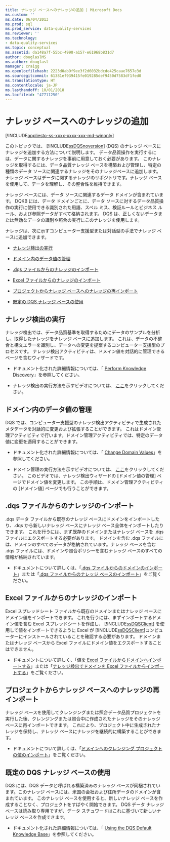 ```yaml
---
title: ナレッジ ベースへのナレッジの追加 | Microsoft Docs
ms.custom: ''
ms.date: 06/04/2013
ms.prod: sql
ms.prod_service: data-quality-services
ms.reviewer: ''
ms.technology:
- data-quality-services
ms.topic: conceptual
ms.assetid: da148a7f-55bc-4990-a157-e61968b831d7
author: douglaslMS
ms.author: douglasl
manager: craigg
ms.openlocfilehash: 2223d0ab9f9ee3f2d6032bdcde425caae7657e3d
ms.sourcegitcommit: 61381ef939415fe019285def9450d7583df1fed0
ms.translationtype: HT
ms.contentlocale: ja-JP
ms.lasthandoff: 10/01/2018
ms.locfileid: "47711250"
---
```

# <a name="adding-knowledge-to-a-knowledge-base"></a>ナレッジ ベースへのナレッジの追加

[!INCLUDE[appliesto-ss-xxxx-xxxx-xxx-md-winonly](../includes/appliesto-ss-xxxx-xxxx-xxx-md-winonly.md)]

  このトピックでは、 [!INCLUDE[ssDQSnoversion](../includes/ssdqsnoversion-md.md)] (DQS) のナレッジ ベースにナレッジを追加する方法について説明します。 データ品質操作を実行するには、データに関するナレッジを事前に用意しておく必要があります。 このナレッジを取得するには、データ品質ナレッジ ベースを構築および管理し、特定の種類のデータ ソースに関連するナレッジをそのナレッジベースに追加します。 ナレッジ ベースはデータに関するナレッジのリポジトリです。ナレッジ ベースを使用して、データを理解し、その整合性を維持できます。  
  
 ナレッジ ベースには、データ ソースに関連するデータ ドメインが含まれています。 DQKB には、データ ドメインごとに、データ ソースに対するデータ品質操作の実行に使用できる識別された用語、スペル ミス、検証ルールとビジネス ルール、および参照データがすべて格納されます。 DQS は、正しくないデータまたは無効なデータの識別や照合の実行にこのナレッジを使用します。  
  
 ナレッジは、次に示すコンピューター支援型または対話型の手法でナレッジ ベースに追加できます。  
  
-   [ナレッジ検出の実行](#Discovery)  
  
-   [ドメイン内のデータ値の管理](#ManageDomain)  
  
-   [.dqs ファイルからのナレッジのインポート](#DQSFile)  
  
-   [Excel ファイルからのナレッジのインポート](#Excel)  
  
-   [プロジェクトからナレッジ ベースへのナレッジの再インポート](#Project)  
  
-   [既定の DQS ナレッジ ベースの使用](#Default)  
  
##  <a name="Discovery"></a> ナレッジ検出の実行  
 ナレッジ検出では、データ品質基準を取得するためにデータのサンプルを分析し、取得したナレッジをナレッジ ベースに追加します。 これは、データの不整合と構文エラーを識別し、データへの変更を提案するコンピューター支援型のプロセスです。 ナレッジ検出アクティビティは、ドメイン値を対話的に管理できるページを含むウィザードです。  
  
-   ドキュメント化された詳細情報については、「 [Perform Knowledge Discovery](../data-quality-services/perform-knowledge-discovery.md)」を参照してください。  
  
-   ナレッジ検出の実行方法を示すビデオについては、 [ここ](http://msdn.microsoft.com/sqlserver/hh323825.aspx)をクリックしてください。  
  
##  <a name="ManageDomain"></a> ドメイン内のデータ値の管理  
 DQS では、コンピューター支援型のナレッジ検出アクティビティで生成されたメタデータを対話的に変更および拡張することができます。 これはドメイン管理アクティビティで行います。ドメイン管理アクティビティでは、特定のデータ値に変更を適用することができます。  
  
-   ドキュメント化された詳細情報については、「 [Change Domain Values](../data-quality-services/change-domain-values.md)」を参照してください。  
  
-   ドメイン管理の実行方法を示すビデオについては、 [ここ](http://msdn.microsoft.com/sqlserver/hh323825.aspx)をクリックしてください。 このビデオでは、ナレッジ検出ウィザードの [ドメイン値の管理] ページでドメイン値を変更します。 この手順は、ドメイン管理アクティビティの [ドメイン値] ページでも行うことができます。  
  
##  <a name="DQSFile"></a> .dqs ファイルからのナレッジのインポート  
 .dqs データ ファイルから既存のナレッジ ベースにドメインをインポートしたり、.dqs から新しいナレッジ ベースにナレッジ ベース全体をインポートしたりできます。 これを行うには、まず既存のドメインまたはナレッジ ベースを .dqs ファイルにエクスポートする必要があります。 ドメインを含む .dqs ファイルには、ドメインのすべてのデータが格納されています。ナレッジ ベースを含む .dqs ファイルには、ドメインや照合ポリシーを含むナレッジ ベースのすべての情報が格納されています。  
  
-   ドキュメントについて詳しくは、「[.dqs ファイルからのドメインのインポート](../data-quality-services/import-a-domain-from-a-dqs-file.md)」または「[.dqs ファイルからのナレッジ ベースのインポート](../data-quality-services/import-a-knowledge-base-from-a-dqs-file.md)」をご覧ください。  
  
##  <a name="Excel"></a> Excel ファイルからのナレッジのインポート  
 Excel スプレッドシート ファイルから既存のドメインまたはナレッジ ベースにドメイン値をインポートできます。 これを行うには、まずインポートするドメイン値を含む Excel スプレッドシートを作成し、 [!INCLUDE[ssDQSClient](../includes/ssdqsclient-md.md)] を使用して値をインポートできるように Excel が [!INCLUDE[ssDQSClient](../includes/ssdqsclient-md.md)]コンピューターにインストールされていることを確認する必要があります。 ドメインまたはナレッジ ベースから Excel ファイルにドメイン値をエクスポートすることはできません。  
  
-   ドキュメントについて詳しく、「[値を Excel ファイルからドメインへインポートする](../data-quality-services/import-values-from-an-excel-file-into-a-domain.md)」または「[ナレッジ検出でドメインを Excel ファイルからインポートする](../data-quality-services/import-domains-from-an-excel-file-in-knowledge-discovery.md)」をご覧ください。  
  
##  <a name="Project"></a> プロジェクトからナレッジ ベースへのナレッジの再インポート  
 ナレッジ ベースを使用してクレンジングまたは照合データ品質プロジェクトを実行した後、クレンジングまたは照合中に作成されたナレッジをそのナレッジ ベースに再インポートできます。 これにより、プロジェクト中に生成されたナレッジを保持し、ナレッジ ベースにナレッジを継続的に構築することができます。  
  
-   ドキュメントについて詳しくは、「[ドメインへのクレンジング プロジェクトの値のインポート](../data-quality-services/import-cleansing-project-values-into-a-domain.md)」をご覧ください。  
  
##  <a name="Default"></a> 既定の DQS ナレッジ ベースの使用  
 DQS には、DQS データと呼ばれる構築済みのナレッジ ベースが同梱されています。このナレッジ ベースには、米国の会社および住所データのドメインが含まれています。 このナレッジ ベースを使用すると、新しいナレッジ ベースを作成することなく、プロジェクトをすばやく開始できます。 DQS データ ナレッジ ベースは読み取り専用ですが、データ スチュワードはこれに基づいて新しいナレッジ ベースを作成できます。  
  
-   ドキュメント化された詳細情報については、「 [Using the DQS Default Knowledge Base](../data-quality-services/using-the-dqs-default-knowledge-base.md)」を参照してください。  
  
  
